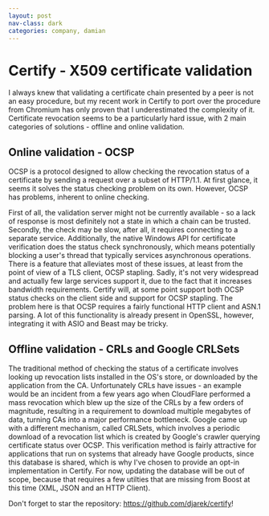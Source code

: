 ```yaml
---
layout: post
nav-class: dark
categories: company, damian
---
```

# Certify - X509 certificate validation
I always knew that validating a certificate chain presented by a peer is not an
easy procedure, but my recent work in Certify to port over the procedure from
Chromium has only proven that I underestimated the complexity of it. Certificate
revocation seems to be a particularly hard issue, with 2 main categories of
solutions - offline and online validation.

## Online validation - OCSP
OCSP is a protocol designed to allow checking the revocation status of a
certificate by sending a request over a subset of HTTP/1.1. At first glance, it
seems it solves the status checking problem on its own. However, OCSP has
problems, inherent to online checking.

First of all, the validation server might not be currently available - so a lack
of response is most definitely not a state in which a chain can be trusted.
Secondly, the check may be slow, after all, it requires connecting to a separate
service. Additionally, the native Windows API for certificate verification does
the status check synchronously, which means potentially blocking a user's thread
that typically services asynchronous operations. There is a feature that
alleviates most of these issues, at least from the point of view of a TLS
client, OCSP stapling. Sadly, it's not very widespread and actually few large
services support it, due to the fact that it increases bandwidth requirements.
Certify will, at some point support both OCSP status checks on the client side
and support for OCSP stapling. The problem here is that OCSP requires a fairly
functional HTTP client and ASN.1 parsing. A lot of this functionality is already
present in OpenSSL, however, integrating it with ASIO and Beast may be tricky.


## Offline validation - CRLs and Google CRLSets
The traditional method of checking the status of a certificate involves looking
up revocation lists installed in the OS's store, or downloaded by the
application from the CA. Unfortunately CRLs have issues - an example would be an
incident from a few years ago when CloudFlare performed a mass revocation which
blew up the size of the CRLs by a few orders of magnitude, resulting in a
requirement to download multiple megabytes of data, turning CAs into a major
performance bottleneck. Google came up with a different mechanism, called
CRLSets, which involves a periodic download of a revocation list which is
created by Google's crawler querying certificate status over OCSP. This
verification method is fairly attractive for applications that run on systems
that already have Google products, since this database is shared, which is why
I've chosen to provide an opt-in implementation in Certify. For now, updating
the database will be out of scope, because that requires a few utilties that are
missing from Boost at this time (XML, JSON and an HTTP Client).

Don't forget to star the repository: https://github.com/djarek/certify!
